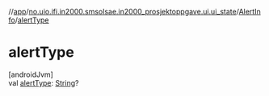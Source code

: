 //[app](../../../index.md)/[no.uio.ifi.in2000.smsolsae.in2000_prosjektoppgave.ui.ui_state](../index.md)/[AlertInfo](index.md)/[alertType](alert-type.md)

# alertType

[androidJvm]\
val [alertType](alert-type.md): [String](https://kotlinlang.org/api/latest/jvm/stdlib/kotlin/-string/index.html)?
